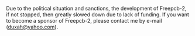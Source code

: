 Due to the political situation and sanctions, the development of Freepcb-2, if not stopped, then greatly slowed down due to lack of funding. If you want to become a sponsor of Freepcb-2, please contact me by e-mail (duxah@yahoo.com).

